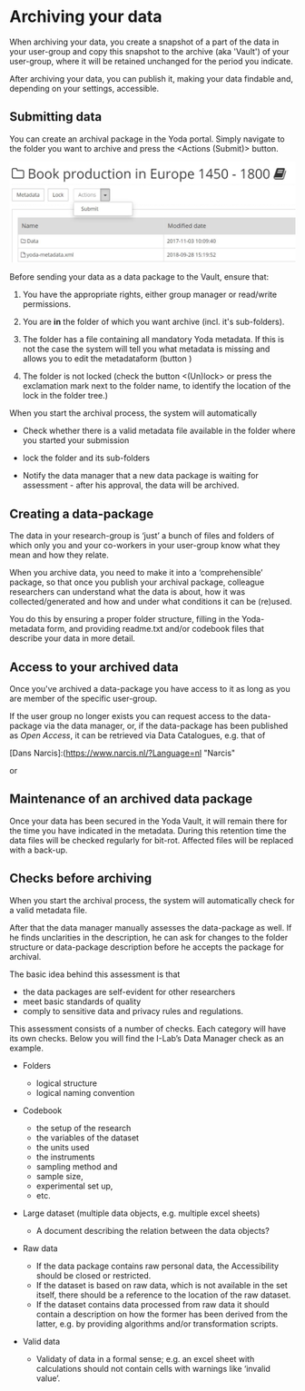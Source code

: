 # Archiving your data

When archiving your data, you create a snapshot of a part of the data in your user-group and copy this snapshot to the archive (aka 'Vault') of your user-group, where it will be retained unchanged for the period you indicate. 

After archiving your data, you can publish it, making your data findable and, depending on your settings, accessible.

## Submitting data

You can create an archival package in the Yoda portal. Simply navigate to the folder you want to archive and press the <Actions (Submit)> button. 

![Submit](Submit-button.JPG)   

Before sending your data as a data package to the Vault, ensure that:

1. You have the appropriate rights, either group manager or read/write permissions.

2. You are **in** the folder of which you want archive (incl. it's sub-folders).

3. The folder has a file containing all mandatory Yoda metadata. If this is not the case the system will tell you what metadata is missing and allows you to edit the metadataform (button <Metadata>)
4. The folder is not locked (check the button <(Un)lock> or press the exclamation mark next to the folder name, to identify the location of the lock in the folder tree.)

 When you start the archival process, the system will automatically

- Check whether there is a valid metadata file available in the folder where you started your submission

- lock the folder and its sub-folders
- Notify the data manager that a new data package is waiting for assessment - after his approval, the data will be archived.

## Creating a data-package

The data in your research-group is ‘just’ a bunch of files and folders of which only you and your co-workers in your user-group know what they mean and how they relate.

When you archive data, you need to make it into a ‘comprehensible’ package, so that once you publish your archival package, colleague researchers can understand what the data is about, how it was collected/generated and how and under what conditions it can be (re)used. 

You do this by ensuring a proper folder structure, filling in the Yoda-metadata form, and providing readme.txt and/or codebook files that describe your data in more detail.

## Access to your archived data

Once you've archived a data-package you have access to it as long as you are member of the specific user-group. 

If the user group no longer exists you can request access to the data-package via the data manager, or, if the data-package has been published as _Open Access_, it can be retrieved via Data Catalogues, e.g. that of 

[Dans Narcis]:(https://www.narcis.nl/?Language=nl "Narcis"

or 

[DataCite]: https://search.datacite.org/	"DataCite"

## Maintenance of an archived data package

Once your data has been secured in the Yoda Vault, it will remain there for the time you have indicated in the metadata. During this retention time the data files will be checked regularly for bit-rot. Affected files will be replaced with a back-up.

## Checks before archiving ##

When you start the archival process, the system will automatically check for a valid metadata file.

After that the data manager manually assesses the data-package as well.  If he finds unclarities in the description, he can ask for changes to the folder structure or data-package description before he accepts the package for archival.

The basic idea behind this assessment is that

- the data packages are self-evident for other researchers
- meet basic standards of quality
- comply to sensitive data and privacy rules and regulations.

This assessment consists of a number of checks. Each category will have its own checks. Below you will find the I-Lab’s Data Manager check as an example.

- Folders
    - logical structure
    - logical naming convention

- Codebook
    - the setup of the research
    - the variables of the dataset
    - the units used
    - the instruments
    - sampling method and
    - sample size,
    - experimental set up,
    - etc.

- Large dataset (multiple data objects, e.g. multiple excel sheets)
    - A document describing the relation between the data objects?

-  Raw data
    - If the data package contains raw personal data, the Accessibility should be closed or restricted.
    - If the dataset is based on raw data, which is not available in the set itself, there should be a reference to the location of the raw dataset.
    - If the dataset contains data processed from raw data it should contain a description on how the former has been derived from the latter, e.g. by providing algorithms and/or transformation scripts.

- Valid data
    - Validaty of data in a formal sense; e.g. an excel sheet with calculations should not contain cells with warnings like ‘invalid value’.

